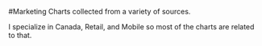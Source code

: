 #Marketing Charts collected from a variety of sources.  

I specialize in Canada, Retail, and Mobile so most of the charts are related to that.
